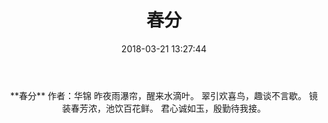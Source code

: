 ﻿---
title: 春分
date: 2018-03-21 13:27:44
category: ["诗词"]
tags: ["诗词"]
---
<center>
**春分**
作者：华锦
<!--more-->
昨夜雨瀑帘，醒来水滴叶。
翠引欢喜鸟，趣谈不言歇。
镜装春芳浓，池饮百花鲜。
君心诚如玉，殷勤待我接。
</center>
